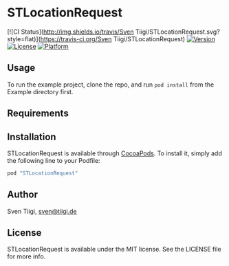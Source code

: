 # STLocationRequest

[![CI Status](http://img.shields.io/travis/Sven Tiigi/STLocationRequest.svg?style=flat)](https://travis-ci.org/Sven Tiigi/STLocationRequest)
[![Version](https://img.shields.io/cocoapods/v/STLocationRequest.svg?style=flat)](http://cocoapods.org/pods/STLocationRequest)
[![License](https://img.shields.io/cocoapods/l/STLocationRequest.svg?style=flat)](http://cocoapods.org/pods/STLocationRequest)
[![Platform](https://img.shields.io/cocoapods/p/STLocationRequest.svg?style=flat)](http://cocoapods.org/pods/STLocationRequest)

## Usage

To run the example project, clone the repo, and run `pod install` from the Example directory first.

## Requirements

## Installation

STLocationRequest is available through [CocoaPods](http://cocoapods.org). To install
it, simply add the following line to your Podfile:

```ruby
pod "STLocationRequest"
```

## Author

Sven Tiigi, sven@tiigi.de

## License

STLocationRequest is available under the MIT license. See the LICENSE file for more info.
